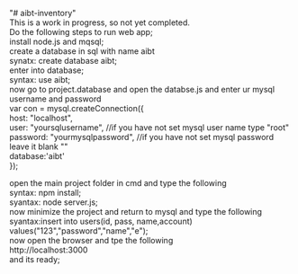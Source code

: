 "# aibt-inventory" <br/>
This is a work in  progress, so not yet completed.<br/>
Do the following steps to run web app;<br/>
  install node.js and mqsql;<br/>
  create a database in sql with name aibt<br/>
    synatx: create database aibt;<br/>
  enter into database;<br/>
    syntax: use aibt;<br/>
    now go to project.database and open the databse.js and enter ur mysql username and password<br/>
    var con = mysql.createConnection({<br/>
    host: "localhost",<br/>
    user: "yoursqlusername",         //if you have not set mysql user name type "root"<br/>
    password: "yourmysqlpassword",  //if you have not set mysql password leave it blank ""<br/>
   database:'aibt'<br/>
    });<br/>
    
   open the main project folder in cmd and type the following<br/>
    syntax: npm install;<br/>
    syantax: node server.js;<br/>
   now minimize the project and return to mysql and type the following<br/>
    syantax:insert into users(id, pass, name,account) values("123","password","name","e");<br/>
   now open the browser and tpe the following<br/>
    http://localhost:3000<br/>
    and its ready;<br/>
